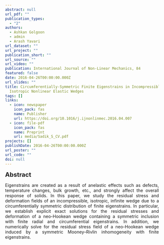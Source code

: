 ```yaml
---
abstract: null
url_pdf: ""
publication_types:
  - "2"
authors:
  - Ashkan Golgoon
  - admin
  - Arash Yavari
url_dataset: ""
url_project: ""
publication_short: ""
url_source: ""
url_video: ""
publication: International Journal of Non-Linear Mechanics, 84
featured: false
date: 2016-04-26T00:00:00.000Z
url_slides: ""
title: Circumferentially-Symmetric Finite Eigenstrains in Incompressible
  Isotropic Nonlinear Elastic Wedges
tags: []
links:
  - icon: newspaper
    icon_pack: fas
    name: Publisher
    url: https://doi.org/10.1016/j.ijnonlinmec.2016.04.007
  - icon: file-pdf
    icon_pack: fas
    name: Preprint
    url: media/Sadik_S_CV.pdf
projects: []
publishDate: 2016-04-26T00:00:00.000Z
url_poster: ""
url_code: ""
doi: null
---
```

<big><big><b>Abstract</b></big></big>
<div style="text-align: justify">Eigenstrains are created as a result
  of anelastic effects such as defects, temperature changes, bulk growth, etc.,
  and strongly affect the overall response of solids. In this paper, we study
  the residual stress and deformation fields of an incompressible, isotropic,
  infinite wedge due to a circumferentially symmetric distribution of finite
  eigenstrains. In particular, we establish explicit exact solutions for the
  residual stresses and deformation of a neo-Hookean wedge containing a
  symmetric inclusion with finite radial and circumferential eigenstrains. In
  addition, we numerically solve for the residual stress field of a neo-Hookean
  wedge induced by a symmetric Mooney–Rivlin inhomogeneity with finite
  eigenstrains.</div>
